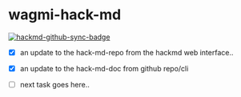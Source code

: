 # wagmi-hack-md

[![hackmd-github-sync-badge](https://hackmd.io/LwkhiMIDSA6ZH0we0L5ZBA/badge)](https://hackmd.io/LwkhiMIDSA6ZH0we0L5ZBA)


- [X] an update to the hack-md-repo from the hackmd web interface..
- [X] an update to the hack-md-doc from github repo/cli
- [ ] next task goes here..

